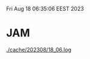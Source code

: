 Fri Aug 18 06:35:06 EEST 2023
# JAM
<a href='./cache/202308/18_06.log'>./cache/202308/18_06.log</a>
